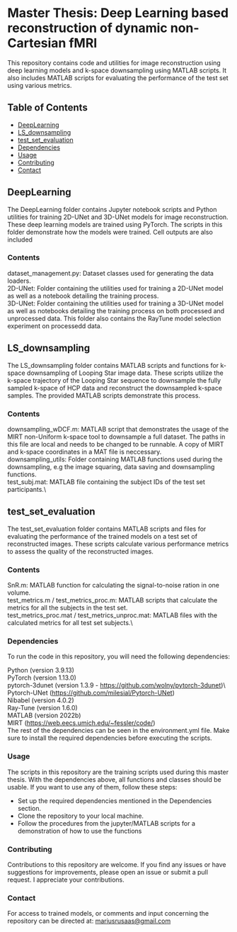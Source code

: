 
# Master Thesis: Deep Learning based reconstruction of dynamic non-Cartesian fMRI
This repository contains code and utilities for image reconstruction using deep learning models and k-space downsampling using MATLAB scripts. It also includes MATLAB scripts for evaluating the performance of the test set using various metrics.

## Table of Contents
- [DeepLearning](#deeplearning)
- [LS_downsampling](#ls_downsampling)
- [test_set_evaluation](#test_set_evaluation)
- [Dependencies](#dependencies)
- [Usage](#usage)
- [Contributing](#contributing)
- [Contact](#contact)

## DeepLearning
The DeepLearning folder contains Jupyter notebook scripts and Python utilities for training 2D-UNet and 3D-UNet models for image reconstruction. These deep learning models are trained using PyTorch. The scripts in this folder demonstrate how the models were trained. Cell outputs are also included

### Contents
dataset_management.py: Dataset classes used for generating the data loaders.\
2D-UNet: Folder containing the utilities used for training a 2D-UNet model as well as a notebook detailing the training process.\
3D-UNet: Folder containing the utilities used for training a 3D-UNet model as well as notebooks detailing the training process on both processed and unprocessed data. This folder also contains the RayTune model selection experiment on processedd data. 

## LS_downsampling
The LS_downsampling folder contains MATLAB scripts and functions for k-space downsampling of Looping Star image data. These scripts utilize the k-space trajectory of the Looping Star sequence to downsample the fully sampled k-space of HCP data and reconstruct the downsampled k-space samples. The provided MATLAB scripts demonstrate this process.

### Contents
downsampling_wDCF.m: MATLAB script that demonstrates the usage of the MIRT non-Uniform k-space tool to downsample a full dataset. The paths in this file are local and needs to be changed to be runnable. A copy of MIRT and k-space coordinates in a MAT file is neccessary.\
downsampling_utils: Folder containing MATLAB functions used during the downsampling, e.g the image squaring, data saving and downsampling functions.\
test_subj.mat: MATLAB file containing the subject IDs of the test set participants.\

## test_set_evaluation
The test_set_evaluation folder contains MATLAB scripts and files for evaluating the performance of the trained models on a test set of reconstructed images. These scripts calculate various performance metrics to assess the quality of the reconstructed images.

### Contents
SnR.m: MATLAB function for calculating the signal-to-noise ration in one volume.\
test_metrics.m / test_metrics_proc.m: MATLAB scripts that calculate the metrics for all the subjects in the test set.\
test_metrics_proc.mat / test_metrics_unproc.mat: MATLAB files with the calculated metrics for all test set subjects.\

### Dependencies
To run the code in this repository, you will need the following dependencies:

Python (version 3.9.13)\
PyTorch (version 1.13.0)\
pytorch-3dunet (version 1.3.9 - https://github.com/wolny/pytorch-3dunet)\ 
Pytorch-UNet (https://github.com/milesial/Pytorch-UNet)\
Nibabel (version 4.0.2)\
Ray-Tune (version 1.6.0)\
MATLAB (version 2022b)\
MIRT (https://web.eecs.umich.edu/~fessler/code/)\
The rest of the dependencies can be seen in the environment.yml file. Make sure to install the required dependencies before executing the scripts.

### Usage
The scripts in this repository are the training scripts used during this master thesis. With the dependencies above, all functions and classes should be usable. If you want to use any of them, follow these steps:

- Set up the required dependencies mentioned in the Dependencies section.
- Clone the repository to your local machine.
- Follow the procedures from the jupyter/MATLAB scripts for a demonstration of how to use the functions

### Contributing
Contributions to this repository are welcome. If you find any issues or have suggestions for improvements, please open an issue or submit a pull request. I appreciate your contributions.

### Contact
For access to trained models, or comments and input concerning the repository can be directed at: mariusrusaas@gmail.com

